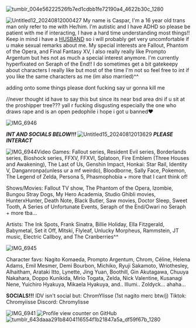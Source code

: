
![tumblr_004e56222526fb7ed1cdbb1fe72190a4_4622b30c_1280](https://github.com/user-attachments/assets/121558f4-dc9c-4596-be95-d66f95a646bc)

![Untitled12_20240812000427](https://github.com/user-attachments/assets/726c10c0-ffbe-4366-a1a1-c056a1c33a86)
My name is Caspar, I'm a 16 year old trans man only refer to me with He/him. I'm autistic and I have ADHD so please be patient with me if interacting, I have a hard time understanding most things!! Keep in mind i have a [HUSBAND](https://www.patreon.com/gustbellows) so i will probably get very uncomfortable if u make sexual remarks about me. My special interests are Fallout, Phantom of the Opera, and Final Fantasy XV, I also really really like Prompto Argentum but hes not as much a special interest anymore. I'm currently hyperfixated on Seraph of the End!! I do sometimes get a bit gatekeepy about characters I really like but most of the time I'm not so feel free to int if you like the same characters as me (im also married)^^

adding onto some things please dont fucking say ur gonna kill me 

//never thought id have to say this but since its near bsd area dni if u sit at the proshipper tree??? yall r fucking disgusting especially the one who draws rape and is an open pedophile i hope i got u banned❤️

![IMG_6946](https://github.com/user-attachments/assets/1d1fa4f0-e639-4e1b-b902-008ead2c5121)

***INT AND SOCIALS BELOW!!!***
![Untitled15_20240812013629](https://github.com/user-attachments/assets/cc6e1004-f51a-4091-9177-122029358f76)
***PLEASE INTERACT***


![IMG_6944](https://github.com/user-attachments/assets/0193c1be-fc4f-47c0-9422-bb052e68b388)Video Games: Fallout series, Resident Evil series, Borderlands series, Bioshock series, FFXV, FFXVI, Splatoon, Fire Emblem (Three Houses and Awakening), The Last of Us, Genshin Impact, Honkai: Star Rail, Identity V, Danganronpa(unless ur a mf weirdo), Bloodborne, Sally Face, Pokemon, The Legend of Zelda, Persona 5, Phasmophobia + more that I cant think of!

Shows/Movies: Fallout TV show, The Phantom of the Opera, Izombie, Bungou Stray Dogs, My Hero Academia, Studio Ghibli movies, HunterxHunter, Death Note, Black Butler, Saw movies, Doctor Sleep, Sweet Tooth, A Series of Unfortunate Events, Seraph of the End/Owari no Seraph + more tba...

Artists: The Ink Spots, Frank Sinatra, Billie Holiday, Ella Fitzgerald, Babymetal, Set it Off, Mitski, Flyleaf, Unlucky Morpheus, Rammstein, JT music, Electric Callboy, and The Cranberries^^

![IMG_6945](https://github.com/user-attachments/assets/3554f127-b154-4b63-bdc9-eba934e74da9)

Character favs: Nagito Komaeda, Prompto Argentum, Chrom, Céline, Helena Adams, Emil Mesmer, Demi Bourbon, Michiko, Ryuji Sakamoto, Wriothesley, Alhaitham, Arataki Itto, Lynette, Jing Yuan, Boothill, Gin Akutagawa, Chuuya Nakahara, Doppo Kunikida, Mirio Togata, Zelda, Nick Valentine, Kusanagi Nene, Yuichiro Hyakuya, Mikaela Hyakuya, and.. Illumi.. Zoldyck... ahaha...

**SOCIALS!!!**
IDV isn't social but: ChromYlisse (1st nagito merc btw/j) 
 Tiktok: Chromyiisse
 Discord: Chromylisse

![IMG_6941](https://github.com/user-attachments/assets/098e6f97-ee08-488d-b2a0-c3170a5d2c9c) 
![Profile view counter on GitHub](https://komarev.com/ghpvc/?username=Chromylisse)
![tumblr_643daaa291b8404116554f1b21847a5a_df59f67b_1280](https://github.com/user-attachments/assets/312f9cef-9ba2-4142-a782-39f7a4917551)

